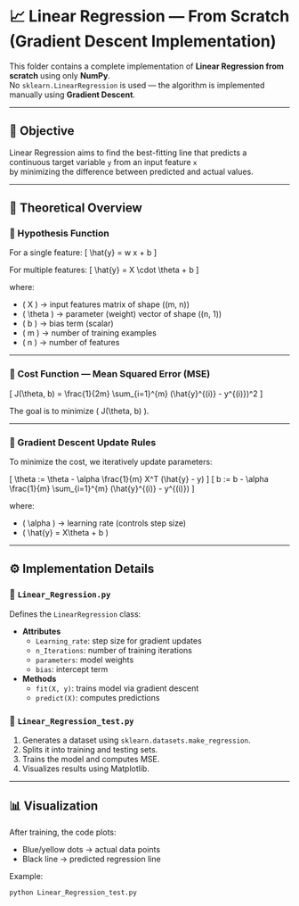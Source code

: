 # 📈 Linear Regression — From Scratch (Gradient Descent Implementation)

This folder contains a complete implementation of **Linear Regression from scratch** using only **NumPy**.  
No `sklearn.LinearRegression` is used — the algorithm is implemented manually using **Gradient Descent**.

---

## 🎯 Objective

Linear Regression aims to find the best-fitting line that predicts a continuous target variable `y` from an input feature `x`  
by minimizing the difference between predicted and actual values.

---

## 🧠 Theoretical Overview

### 🔹 Hypothesis Function

For a single feature:
\[
\hat{y} = w x + b
\]

For multiple features:
\[
\hat{y} = X \cdot \theta + b
\]

where:
- \( X \) → input features matrix of shape \((m, n)\)
- \( \theta \) → parameter (weight) vector of shape \((n, 1)\)
- \( b \) → bias term (scalar)
- \( m \) → number of training examples
- \( n \) → number of features

---

### 🔹 Cost Function — Mean Squared Error (MSE)

\[
J(\theta, b) = \frac{1}{2m} \sum_{i=1}^{m} (\hat{y}^{(i)} - y^{(i)})^2
\]

The goal is to minimize \( J(\theta, b) \).

---

### 🔹 Gradient Descent Update Rules

To minimize the cost, we iteratively update parameters:

\[
\theta := \theta - \alpha \frac{1}{m} X^T (\hat{y} - y)
\]
\[
b := b - \alpha \frac{1}{m} \sum_{i=1}^{m} (\hat{y}^{(i)} - y^{(i)})
\]

where:
- \( \alpha \) → learning rate (controls step size)
- \( \hat{y} = X\theta + b \)

---

## ⚙️ Implementation Details

### 🔸 `Linear_Regression.py`

Defines the `LinearRegression` class:
- **Attributes**
  - `Learning_rate`: step size for gradient updates
  - `n_Iterations`: number of training iterations
  - `parameters`: model weights
  - `bias`: intercept term
- **Methods**
  - `fit(X, y)`: trains model via gradient descent
  - `predict(X)`: computes predictions

### 🔸 `Linear_Regression_test.py`

1. Generates a dataset using `sklearn.datasets.make_regression`.
2. Splits it into training and testing sets.
3. Trains the model and computes MSE.
4. Visualizes results using Matplotlib.

---

## 📊 Visualization

After training, the code plots:
- Blue/yellow dots → actual data points
- Black line → predicted regression line

Example:

```bash
python Linear_Regression_test.py

